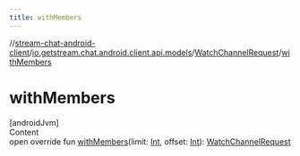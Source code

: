 ```yaml
---
title: withMembers
---
```

//[stream-chat-android-client](../../../index.md)/[io.getstream.chat.android.client.api.models](../index.md)/[WatchChannelRequest](index.md)/[withMembers](withMembers.md)



# withMembers  
[androidJvm]  
Content  
open override fun [withMembers](withMembers.md)(limit: [Int](https://kotlinlang.org/api/latest/jvm/stdlib/kotlin/-int/index.html), offset: [Int](https://kotlinlang.org/api/latest/jvm/stdlib/kotlin/-int/index.html)): [WatchChannelRequest](index.md)  



